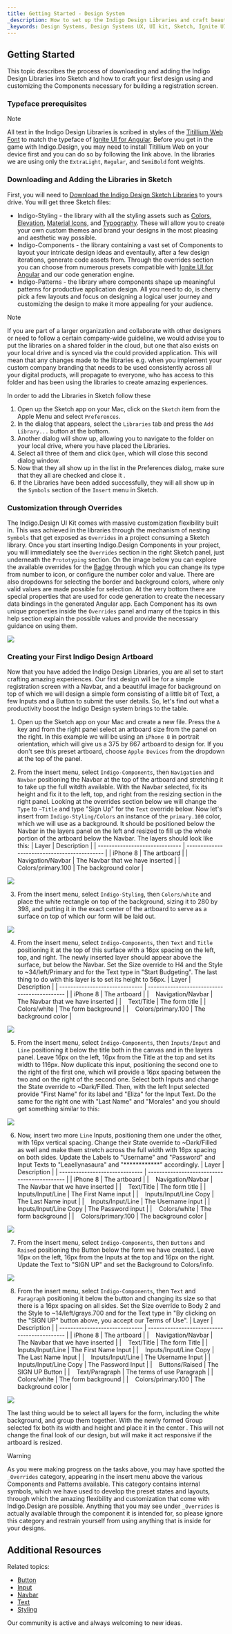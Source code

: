 ```yaml
---
title: Getting Started - Design System
_description: How to set up the Indigo Design Libraries and craft beautiful digital experiences with Sketch. 
_keywords: Design Systems, Design Systems UX, UI kit, Sketch, Ignite UI for Angular, Sketch to Angular, Sketch to Angular, Angular, Angular Design System, Export code from Sketch, Design Kits for Angular, Sketch HTML, Sketch to HTML, Sketch UI kits
---
```


## Getting Started

This topic describes the process of downloading and adding the Indigo Design Libraries into Sketch and how to craft your first design using and customizing the Components necessary for building a registration screen.

### Typeface prerequisites

> [!Note]
> All text in the Indigo Design Libraries is scribed in styles of the [Titillium Web Font](https://fonts.google.com/specimen/Titillium+Web) to match the typeface of [Ignite UI for Angular](https://www.infragistics.com/products/ignite-ui-angular). Before you get in the game with Indigo.Design, you may need to install Titillium Web on your device first and you can do so by following the link above. In the libraries we are using only the `ExtraLight`, `Regular`, and `SemiBold` font weights.

### Downloading and Adding the Libraries in Sketch

First, you will need to [Download the Indigo Design Sketch Libraries](https://cloud.indigo.design/resources) to yours drive. You will get three Sketch files:

- Indigo-Styling - the library with all the styling assets such as [Colors](colors.md), [Elevation](elevation.md), [Material Icons](material-icons.md), and [Typography](typography.md). These will allow you to create your own custom themes and brand your designs in the most pleasing and aesthetic way possible.
- Indigo-Components - the library containing a vast set of Components to layout your intricate design ideas and eventaully, after a few design iterations, generate code assets from. Through the overrides section you can choose from numerous presets compatible with [Ignite UI for Angular](https://www.infragistics.com/products/ignite-ui-angular) and our code generation engine.
- Indigo-Patterns - the library where components shape up meaningful patterns for productive application design. All you need to do, is cherry pick a few layouts and focus on designing a logical user journey and customizing the design to make it more appealing for your audience.

> [!Note]
> If you are part of a larger organization and collaborate with other designers or need to follow a certain company-wide guideline, we would advise you to put the libraries on a shared folder in the cloud, but one that also exists on your local drive and is synced via the could provided application. This will mean that any changes made to the libraries e.g. when you implement your custom company branding that needs to be used consistently across all your digital products, will propagate to everyone, who has access to this folder and has been using the libraries to create amazing experiences.

In order to add the Libraries in Sketch follow these

1.  Open up the Sketch app on your Mac, click on the `Sketch` item from the Apple Menu and select `Preferences`.
2.  In the dialog that appears, select the `Libraries` tab and press the `Add Library...` button at the bottom.
3.  Another dialog will show up, allowing you to navigate to the folder on your local drive, where you have placed the Libraries.
4.  Select all three of them and click `Open`, which will close this second dialog window.
5.  Now that they all show up in the list in the Preferences dialog, make sure that they all are checked and close it .
6.  If the Libraries have been added successfully, they will all show up in the `Symbols` section of the `Insert` menu in Sketch.

### Customization through Overrides

The Indigo.Design UI Kit comes with massive customization flexibility built in. This was achieved in the libraries through the mechanism of nesting `Symbols` that get exposed as `Overrides` in a project consuming a Sketch library. Once you start inserting Indigo.Design Components in your project, you will immediately see the `Overrides` section in the right Sketch panel, just underneath the `Prototyping` section. On the image below you can explore the available overrides for the [Badge](badge.md) through which you can change its type from number to icon, or configure the number color and value. There are also dropdowns for selecting the border and background colors, where only valid values are made possible for selection. At the very bottom there are special properties that are used for code generation to create the necessary data bindings in the generated Angular app. Each Component has its own unique properties inside the `Overrides` panel and many of the topics in this help section explain the possible values and provide the necessary guidance on using them.

<img src="images/getting-started-overrides.png" />

### Creating your First Indigo Design Artboard

Now that you have added the Indigo Design Libraries, you are all set to start crafting amazing experiences. Our first design will be for a simple registration screen with a Navbar, and a beautiful image for background on top of which we will design a simple form consisting of a little bit of Text, a few Inputs and a Button to submit the user details. So, let's find out what a productivity boost the Indigo Design system brings to the table.

1.  Open up the Sketch app on your Mac and create a new file. Press the `A` key and from the right panel select an artboard size from the panel on the right. In this example we will be using an `iPhone 8` in portrait orientation, which will give us a 375 by 667 artboard to design for. If you don't see this preset artboard, choose `Apple Devices` from the dropdown at the top of the panel.

2.  From the insert menu, select `Indigo-Components`, then `Navigation` and `Navbar` positioning the Navbar at the top of the artboard and stretching it to take up the full witdth available. With the Navbar selected, fix its height and fix it to the left, top, and right from the resizing section in the right panel. Looking at the overrides section below we will change the `Type` to `~Title` and type "Sign Up" for the `Text` override below. Now let's insert from `Indigo-Styling/Colors` an instance of the `primary.100` color, which we will use as a background. It should be positioned below the Navbar in the layers panel on the left and resized to fill up the whole portion of the artboard below the Navbar. The layers should look like this:
    | Layer | Description |
    | ------------------------------ | -------------------------------------------- |
    | iPhone 8 | The artboard |
    | &nbsp;&nbsp; Navigation/Navbar | The Navbar that we have inserted |
    | &nbsp;&nbsp; Colors/primary.100 | The background color |

  <div class="divider--half"></div>
  <img src="images/getting-started1.png" srcset="images/getting-started1@2x.png 2x" />
  <div class="divider--half"></div>
  <div class="divider--half"></div>
  <div class="divider--half"></div>
  <div class="divider--half"></div>
  <div class="divider--half"></div>

3.  From the insert menu, select `Indigo-Styling`, then `Colors/white` and place the white rectangle on top of the background, sizing it to 280 by 398, and putting it in the exact center of the artboard to serve as a surface on top of which our form will be laid out.

  <div class="divider--half"></div>
  <img src="images/getting-started2.png" srcset="images/getting-started2@2x.png 2x" />
  <div class="divider--half"></div>
  <div class="divider--half"></div>
  <div class="divider--half"></div>
  <div class="divider--half"></div>
  <div class="divider--half"></div>

4.  From the insert menu, select `Indigo-Components`, then `Text` and `Title` positioning it at the top of this surface with a 16px spacing on the left, top, and right. The newly inserted layer should appear above the surface, but below the Navbar. Set the Size override to H4 and the Style to ~34/left/Primary and for the Text type in "Start Budgeting". The last thing to do with this layer is to set its height to 56px.
    | Layer | Description |
    | ------------------------------ | -------------------------------------------- |
    | iPhone 8 | The artboard |
    | &nbsp;&nbsp; Navigation/Navbar | The Navbar that we have inserted |
    | &nbsp;&nbsp; Text/Title | The form title |
    | &nbsp;&nbsp; Colors/white | The form background |
    | &nbsp;&nbsp; Colors/primary.100 | The background color |

  <div class="divider--half"></div>
  <img src="images/getting-started3.png" srcset="images/getting-started3@2x.png 2x" />
  <div class="divider--half"></div>
  <div class="divider--half"></div>
  <div class="divider--half"></div>
  <div class="divider--half"></div>
  <div class="divider--half"></div>

5.  From the insert menu, select `Indigo-Components`, then `Inputs/Input` and `Line` positioning it below the title both in the canvas and in the layers panel. Leave 16px on the left, 16px from the Title at the top and set its width to 116px. Now duplicate this input, positioning the second one to the right of the first one, which will provide a 16px spacing between the two and on the right of the second one. Select both Inputs and change the State override to ~Dark/Filled. Then, with the left Input selected provide "First Name" for its label and "Eliza" for the Input Text. Do the same for the right one with "Last Name" and "Morales" and you should get something similar to this:

  <div class="divider--half"></div>
  <img src="images/getting-started4.png" srcset="images/getting-started4@2x.png 2x" />
  <div class="divider--half"></div>
  <div class="divider--half"></div>
  <div class="divider--half"></div>
  <div class="divider--half"></div>
  <div class="divider--half"></div>

6.  Now, insert two more `Line` Inputs, positioning them one under the other, with 16px vertical spacing. Change their State override to ~Dark/Filled as well and make them stretch across the full width with 16px spacing on both sides. Update the Labels to "Username" and "Password" and Input Texts to "Leaellynasaura" and "\*\*\*\*\*\*\*\*\*\*\*\*" accordingly.
    | Layer | Description |
    | ------------------------------ | -------------------------------------------- |
    | iPhone 8 | The artboard |
    | &nbsp;&nbsp; Navigation/Navbar | The Navbar that we have inserted |
    | &nbsp;&nbsp; Text/Title | The form title |
    | &nbsp;&nbsp; Inputs/Input/Line | The First Name input |
    | &nbsp;&nbsp; Inputs/Input/Line Copy | The Last Name input |
    | &nbsp;&nbsp; Inputs/Input/Line | The Username input |
    | &nbsp;&nbsp; Inputs/Input/Line Copy | The Password input |
    | &nbsp;&nbsp; Colors/white | The form background |
    | &nbsp;&nbsp; Colors/primary.100 | The background color |

  <div class="divider--half"></div>
  <img src="images/getting-started5.png" srcset="images/getting-started5@2x.png 2x" />
  <div class="divider--half"></div>
  <div class="divider--half"></div>
  <div class="divider--half"></div>
  <div class="divider--half"></div>
  <div class="divider--half"></div>

7.  From the insert menu, select `Indigo-Components`, then `Buttons` and `Raised` positioning the Button below the form we have created. Leave 16px on the left, 16px from the Inputs at the top and 16px on the right. Update the Text to "SIGN UP" and set the Background to Colors/info.

  <div class="divider--half"></div>
  <img src="images/getting-started6.png" srcset="images/getting-started6@2x.png 2x" />
  <div class="divider--half"></div>
  <div class="divider--half"></div>
  <div class="divider--half"></div>
  <div class="divider--half"></div>
  <div class="divider--half"></div>

8.  From the insert menu, select `Indigo-Components`, then `Text` and `Paragraph` positioning it below the button and changing its size so that there is a 16px spacing on all sides. Set the Size override to Body 2 and the Style to ~14/left/grays.700 and for the Text type in "By clicking on the "SIGN UP" button above, you accept our Terms of Use".
    | Layer | Description |
    | ------------------------------ | -------------------------------------------- |
    | iPhone 8 | The artboard |
    | &nbsp;&nbsp; Navigation/Navbar | The Navbar that we have inserted |
    | &nbsp;&nbsp; Text/Title | The form Title |
    | &nbsp;&nbsp; Inputs/Input/Line | The First Name Input |
    | &nbsp;&nbsp; Inputs/Input/Line Copy | The Last Name Input |
    | &nbsp;&nbsp; Inputs/Input/Line | The Username Input |
    | &nbsp;&nbsp; Inputs/Input/Line Copy | The Password Input |
    | &nbsp;&nbsp; Buttons/Raised | The SIGN UP Button |
    | &nbsp;&nbsp; Text/Paragraph | The terms of use Paragraph |
    | &nbsp;&nbsp; Colors/white | The form background |
    | &nbsp;&nbsp; Colors/primary.100 | The background color |

  <div class="divider--half"></div>
  <img src="images/getting-started7.png" srcset="images/getting-started7@2x.png 2x" />
  <div class="divider--half"></div>
  <div class="divider--half"></div>
  <div class="divider--half"></div>
  <div class="divider--half"></div>
  <div class="divider--half"></div>

The last thing would be to select all layers for the form, including the white background, and group them together. With the newly formed Group selected fix both its width and height and place it in the center . This will not change the final look of our design, but will make it act responsive if the artboard is resized.

> [!WARNING]
> As you were making progress on the tasks above, you may have spotted the `_Overrides` category, appearing in the insert menu above the various Components and Patterns available. This category contains internal symbols, which we have used to develop the preset states and layouts, through which the amazing flexibility and customization that come with Indigo.Design are possible. Anything that you may see under `_Overrides` is actually available through the component it is intended for, so please ignore this category and restrain yourself from using anything that is inside for your designs.

## Additional Resources

Related topics:

- [Button](button.md)
- [Input](input.md)
- [Navbar](navbar.md)
- [Text](text.md)
- [Styling](styling-overview.md)
  <div class="divider--half"></div>

Our community is active and always welcoming to new ideas.


